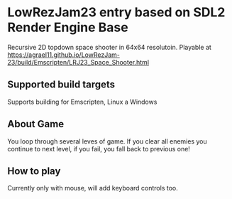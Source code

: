 # LowRezJam23 entry based on SDL2 Render Engine Base

Recursive 2D topdown space shooter in 64x64 resolutoin.
Playable at https://agrael11.github.io/LowRezJam-23/build/Emscripten/LRJ23_Space_Shooter.html

## Supported build targets

Supports building for Emscripten, Linux a Windows

## About Game

You loop through several leves of game. If you clear all enemies you continue to next level, if you fail, you fall back to previous one!

## How to play

Currently only with mouse, will add keyboard controls too.
